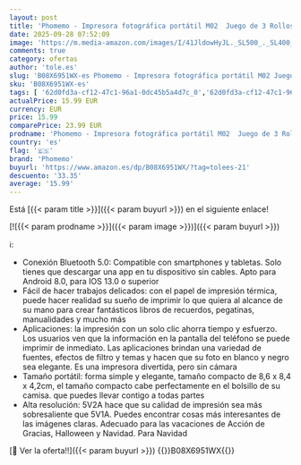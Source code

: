 ```yaml
---
layout: post
title: 'Phomemo - Impresora fotográfica portátil M02  Juego de 3 Rollos de Papel incluidos  Impresora térmica de Bolsillo  pequeña Impresora de Recibos Bluetooth  Compatible con Android  iPhone y iPad para niños Negro'
date: 2025-09-28 07:52:09
image: 'https://m.media-amazon.com/images/I/41JldowHyJL._SL500_._SL400_.jpg'
comments: true
category: ofertas
author: 'tole.es'
slug: 'B08X6951WX-es Phomemo - Impresora fotográfica portátil M02 Juego de 3...'
sku: 'B08X6951WX-es'
tags: [ '62d0fd3a-cf12-47c1-96a1-0dc45b5a4d7c_0','62d0fd3a-cf12-47c1-96a1-0dc45b5a4d7c_6301','749d7d8e-47fd-431e-8b51-348b70f767e2_0','749d7d8e-47fd-431e-8b51-348b70f767e2_8501','Arborist Merchandising Root','CML-Tech','Computing & Storage','Electrónica','Impresoras fotográficas','Impresoras láser y de tinta','Impresoras y accesorios','Informática','Oficina y papelería','Prime Day Epson','Self Service','Special Features Stores','Top Brands Office Printing','Top Brands Office Selection','ea2646c3-be00-45fe-8702-34c4f95305c9_0','ea2646c3-be00-45fe-8702-34c4f95305c9_4301','ipad','iphone','phomemo','🇪🇸', ]
actualPrice: 15.99 EUR
currency: EUR
price: 15.99
comparePrice: 23.99 EUR
prodname: 'Phomemo - Impresora fotográfica portátil M02  Juego de 3 Rollos de Papel incluidos  Impresora térmica de Bolsillo  pequeña Impresora de Recibos Bluetooth  Compatible con Android  iPhone y iPad para niños Negro'
country: 'es'
flag: '🇪🇸'
brand: 'Phomemo'
buyurl: 'https://www.amazon.es/dp/B08X6951WX/?tag=tolees-21'
descuento: '33.35'
average: '15.99'
---
```


Está [{{< param title >}}]({{< param buyurl >}}) en el siguiente enlace!

[![{{< param prodname >}}]({{< param image >}})]({{< param buyurl >}})

ℹ️:

- Conexión Bluetooth 5.0: Compatible con smartphones y tabletas. Solo tienes que descargar una app en tu dispositivo sin cables. Apto para Android 8.0, para IOS 13.0 o superior
- Fácil de hacer trabajos delicados: con el papel de impresión térmica, puede hacer realidad su sueño de imprimir lo que quiera al alcance de su mano para crear fantásticos libros de recuerdos, pegatinas, manualidades y mucho más
- Aplicaciones: la impresión con un solo clic ahorra tiempo y esfuerzo. Los usuarios ven que la información en la pantalla del teléfono se puede imprimir de inmediato. Las aplicaciones brindan una variedad de fuentes, efectos de filtro y temas y hacen que su foto en blanco y negro sea elegante. Es una impresora divertida, pero sin cámara
- Tamaño portátil: forma simple y elegante, tamaño compacto de 8,6 x 8,4 x 4,2cm, el tamaño compacto cabe perfectamente en el bolsillo de su camisa. que puedes llevar contigo a todas partes
- Alta resolución: 5V2A hace que su calidad de impresión sea más sobresaliente que 5V1A. Puedes encontrar cosas más interesantes de las imágenes claras. Adecuado para las vacaciones de Acción de Gracias, Halloween y Navidad. Para Navidad

[🛒 Ver la oferta!!]({{< param buyurl >}})
{{<world>}}B08X6951WX{{</world>}}
